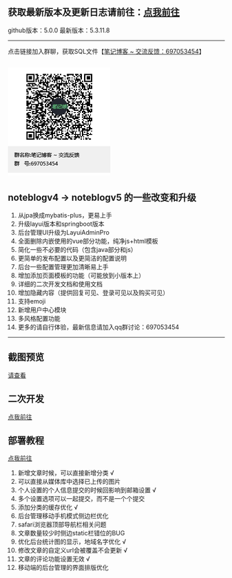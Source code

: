 
## 获取最新版本及更新日志请前往：[点我前往](https://wuwenbin.me/article/noteblogv5_updates)
github版本：5.0.0
最新版本：5.3.11.8

---
点击链接加入群聊，获取SQL文件【[笔记博客 ~ 交流反馈：697053454](https://jq.qq.com/?_wv=1027&k=5ZEGGl8)】

![avatar](noteblogqqgroup.png)
---
## noteblogv4 -> noteblogv5 的一些改变和升级
1. 从jpa换成mybatis-plus，更易上手
2. 升级layui版本和springboot版本
3. 后台管理UI升级为LayuiAdminPro
4. 全面删除内嵌使用的vue部分功能，纯净js+html模板
5. 简化一些不必要的代码（包含java部分和js）
6. 更简单的发布配置以及更简洁的配置说明
7. 后台一些配置管理更加清晰易上手
8. 增加添加页面模板的功能（可能放到小版本上）
9. 详细的二次开发文档和使用文档
10. 增加隐藏内容（提供回复可见、登录可见以及购买可见）
11. 支持emoji
12. 新增用户中心模块
13. 多风格配置功能
14. 更多的请自行体验，最新信息请加入qq群讨论：697053454

---
## 截图预览
[请查看](https://gitee.com/wuwenbn/noteblogv5/tree/master/screenshot)

## 二次开发
[点我前往](https://wuwenbin.me)

## 部署教程
[点我前往](https://wuwenbin.me/article/noteblogv5_updates)


1. 新增文章时候，可以直接新增分类 √
2. 可以直接从媒体库中选择已上传的图片
3. 个人设置的个人信息提交的时候回影响到邮箱设置 √
4. 多个设置选项可以一起提交，而不是一个个提交
5. 添加分类的缓存优化 √
6. 后台管理移动手机模式侧边栏优化
7. safari浏览器顶部导航栏相关问题
8. 文章数量较少时侧边static栏错位的BUG
9. 优化后台统计图的显示，地域名字优化 √
10. 修改文章的自定义url会被覆盖不会更新 √
11. 文章的评论功能设置无效 √
12. 移动端的后台管理的界面排版优化

